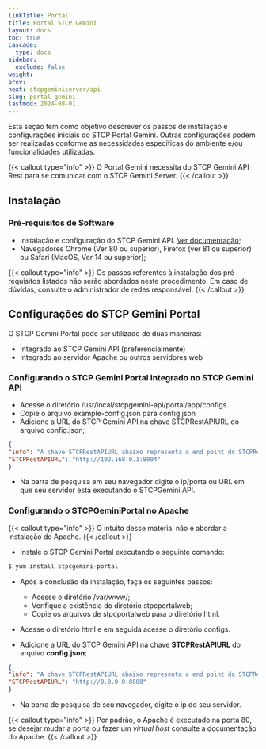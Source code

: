 ```yaml
---
linkTitle: Portal
title: Portal STCP Gemini 
layout: docs
toc: true
cascade:
  type: docs
sidebar:
  exclude: false
weight: 
prev: 
next: stcpgeminiserver/api
slug: portal-gemini 
lastmod: 2024-08-01
---
```


Esta seção tem como objetivo descrever os passos de instalação e configurações iniciais do STCP Portal Gemini. Outras configurações podem ser realizadas conforme as necessidades específicas do ambiente e/ou funcionalidades utilizadas.

{{< callout type="info" >}}
O Portal Gemini necessita do STCP Gemini API Rest para se comunicar com o STCP Gemini Server.
{{< /callout >}}

## Instalação

### Pré-requisitos de Software

* Instalação e configuração do STCP Gemini API. [Ver documentação](/stcpgeminiserver/api); 
* Navegadores Chrome (Ver 80 ou superior), Firefox (ver 81 ou superior) ou Safari (MacOS, Ver 14 ou superior);

{{< callout type="info" >}}
Os passos referentes à instalação dos pré-requisitos listados não serão abordados neste procedimento. Em caso de dúvidas, consulte o administrador de redes responsável.
{{< /callout >}}

## Configurações do STCP Gemini Portal

O STCP Gemini Portal pode ser utilizado de duas maneiras:

* Integrado ao STCP Gemini API (preferencialmente)
* Integrado ao servidor Apache ou outros servidores web

### Configurando o STCP Gemini Portal integrado no STCP Gemini API

* Acesse o diretório /usr/local/stcpgemini-api/portal/app/configs.
* Copie o arquivo example-config.json para config.json
* Adicione a URL do STCP Gemini API na chave STCPRestAPIURL do arquivo config.json;


```json
{
"info": "A chave STCPRestAPIURL abaixo representa o end point do STCPRest. Ex.: http://0.0.0.0:8888",
"STCPRestAPIURL": "http://192.168.0.1:8094"
}

```

* Na barra de pesquisa em seu navegador digite o ip/porta ou URL em que seu servidor está executando o STCPGemini API.

### Configurando o STCPGeminiPortal no Apache 

{{< callout type="info" >}}
O intuito desse material não é abordar a instalação do Apache.
{{< /callout >}}

* Instale o STCP Gemini Portal executando o seguinte comando:

``` bash
$ yum install stpcgemini-portal 
```

* Após a conclusão da instalação, faça os seguintes passos:
  * Acesse o diretório /var/www/;
  * Verifique a existência do diretório stpcportalweb;
  * Copie os arquivos de stpcportalweb para o diretório html.

* Acesse o diretório html e em seguida acesse o diretório configs.

* Adicione a URL do STCP Gemini API na chave **STCPRestAPIURL** do arquivo **config.json**;

```json
{
"info": "A chave STCPRestAPIURL abaixo representa o end point do STCPRest. Ex.: http://0.0.0.0:8888",
"STCPRestAPIURL": "http://0.0.0.0:8888"
}
```

* Na barra de pesquisa de seu navegador, digite o ip do seu servidor.

{{< callout type="info" >}}
Por padrão, o Apache é executado na porta 80, se desejar mudar a porta ou fazer um *virtual host* consulte a documentação do Apache.
{{< /callout >}}

